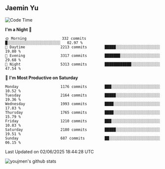 ## Jaemin Yu

<!--START_SECTION:waka-->
![Code Time](http://img.shields.io/badge/Code%20Time-11%20mins-blue)

**I'm a Night 🦉** 

```text
🌞 Morning                332 commits         █░░░░░░░░░░░░░░░░░░░░░░░░   02.97 % 
🌆 Daytime                2213 commits        █████░░░░░░░░░░░░░░░░░░░░   19.80 % 
🌃 Evening                3317 commits        ███████░░░░░░░░░░░░░░░░░░   29.68 % 
🌙 Night                  5313 commits        ████████████░░░░░░░░░░░░░   47.54 % 
```
📅 **I'm Most Productive on Saturday** 

```text
Monday                   1176 commits        ███░░░░░░░░░░░░░░░░░░░░░░   10.52 % 
Tuesday                  2164 commits        █████░░░░░░░░░░░░░░░░░░░░   19.36 % 
Wednesday                1993 commits        ████░░░░░░░░░░░░░░░░░░░░░   17.83 % 
Thursday                 1765 commits        ████░░░░░░░░░░░░░░░░░░░░░   15.79 % 
Friday                   1210 commits        ███░░░░░░░░░░░░░░░░░░░░░░   10.83 % 
Saturday                 2180 commits        █████░░░░░░░░░░░░░░░░░░░░   19.51 % 
Sunday                   687 commits         ██░░░░░░░░░░░░░░░░░░░░░░░   06.15 % 
```



 Last Updated on 02/06/2025 18:44:28 UTC
<!--END_SECTION:waka-->

![youjmen's github stats](https://github-readme-stats.vercel.app/api?username=youjmen&show_icons=true)
